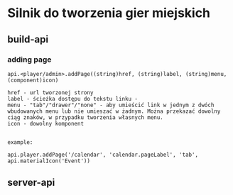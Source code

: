 # Silnik do tworzenia gier miejskich

## build-api
### adding page


```
api.<player/admin>.addPage((string)href, (string)label, (string)menu, (component)icon)

href - url tworzonej strony 
label - ścieżka dostępu do tekstu linku - 
menu - "tab"/"drawer"/"none" - aby umieścić link w jednym z dwóch wbudowanych menu lub nie umieszać w żadnym. Można przekazać dowolny ciąg znaków, w przypadku tworzenia własnych menu.
icon - dowolny komponent 


example: 

api.player.addPage('/calendar', 'calendar.pageLabel', 'tab', api.materialIcon('Event'))

```


## server-api